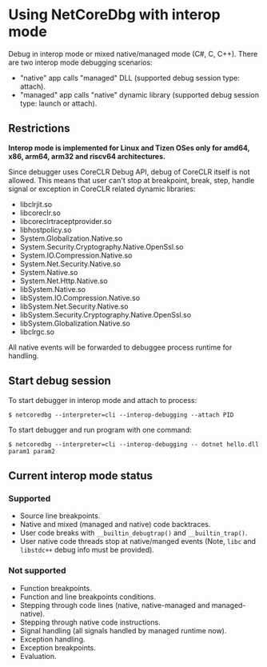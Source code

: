 # Using NetCoreDbg with interop mode

Debug in interop mode or mixed native/managed mode (C#, C, C++).
There are two interop mode debugging scenarios:
 - "native" app calls "managed" DLL (supported debug session type: attach).
 - "managed" app calls "native" dynamic library (supported debug session type: launch or attach).

## Restrictions

**Interop mode is implemented for Linux and Tizen OSes only for amd64, x86, arm64, arm32 and riscv64 architectures.**

Since debugger uses CoreCLR Debug API, debug of CoreCLR itself is not allowed.
This means that user can't stop at breakpoint, break, step, handle signal or exception in CoreCLR related dynamic libraries:
- libclrjit.so
- libcoreclr.so
- libcoreclrtraceptprovider.so
- libhostpolicy.so
- System.Globalization.Native.so
- System.Security.Cryptography.Native.OpenSsl.so
- System.IO.Compression.Native.so
- System.Net.Security.Native.so
- System.Native.so
- System.Net.Http.Native.so
- libSystem.Native.so
- libSystem.IO.Compression.Native.so
- libSystem.Net.Security.Native.so
- libSystem.Security.Cryptography.Native.OpenSsl.so
- libSystem.Globalization.Native.so
- libclrgc.so

All native events will be forwarded to debuggee process runtime for handling.

## Start debug session

To start debugger in interop mode and attach to process:
```
$ netcoredbg --interpreter=cli --interop-debugging --attach PID
```

To start debugger and run program with one command:
```
$ netcoredbg --interpreter=cli --interop-debugging -- dotnet hello.dll param1 param2
```

## Current interop mode status

### Supported

- Source line breakpoints.
- Native and mixed (managed and native) code backtraces.
- User code breaks with `__builtin_debugtrap()` and `__builtin_trap()`.
- User native code threads stop at native/manged events (Note, `libc` and `libstdc++` debug info must be provided).

### Not supported

- Function breakpoints.
- Function and line breakpoints conditions.
- Stepping through code lines (native, native-managed and managed-native).
- Stepping through native code instructions.
- Signal handling (all signals handled by managed runtime now).
- Exception handling.
- Exception breakpoints.
- Evaluation.
